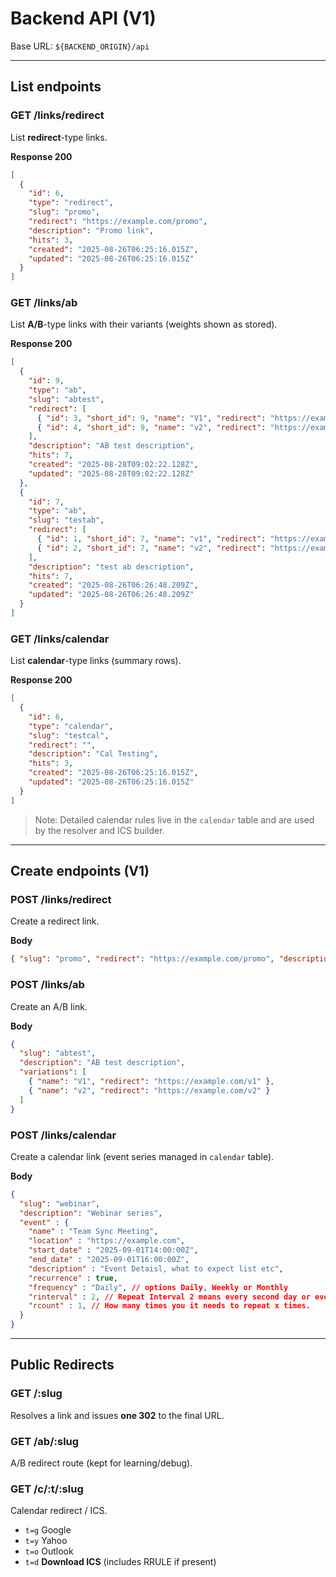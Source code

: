 # Backend API (V1)

Base URL: `${BACKEND_ORIGIN}/api`

---

## List endpoints

### GET /links/redirect
List **redirect**-type links.

**Response 200**
```json
[
  {
    "id": 6,
    "type": "redirect",
    "slug": "promo",
    "redirect": "https://example.com/promo",
    "description": "Promo link",
    "hits": 3,
    "created": "2025-08-26T06:25:16.015Z",
    "updated": "2025-08-26T06:25:16.015Z"
  }
]
```

### GET /links/ab
List **A/B**-type links with their variants (weights shown as stored).

**Response 200**
```json
[
  {
    "id": 9,
    "type": "ab",
    "slug": "abtest",
    "redirect": [
      { "id": 3, "short_id": 9, "name": "V1", "redirect": "https://example.com/v1", "weight": 50 },
      { "id": 4, "short_id": 9, "name": "v2", "redirect": "https://example.com/v2", "weight": 50 }
    ],
    "description": "AB test description",
    "hits": 7,
    "created": "2025-08-28T09:02:22.128Z",
    "updated": "2025-08-28T09:02:22.128Z"
  },
  {
    "id": 7,
    "type": "ab",
    "slug": "testab",
    "redirect": [
      { "id": 1, "short_id": 7, "name": "v1", "redirect": "https://example.com/1", "weight": 50 },
      { "id": 2, "short_id": 7, "name": "v2", "redirect": "https://example.com/2", "weight": 50 }
    ],
    "description": "test ab description",
    "hits": 7,
    "created": "2025-08-26T06:26:48.209Z",
    "updated": "2025-08-26T06:26:48.209Z"
  }
]
```

### GET /links/calendar
List **calendar**-type links (summary rows).

**Response 200**
```json
[
  {
    "id": 6,
    "type": "calendar",
    "slug": "testcal",
    "redirect": "",
    "description": "Cal Testing",
    "hits": 3,
    "created": "2025-08-26T06:25:16.015Z",
    "updated": "2025-08-26T06:25:16.015Z"
  }
]
```

> Note: Detailed calendar rules live in the `calendar` table and are used by the resolver and ICS builder.

---

## Create endpoints (V1)

### POST /links/redirect
Create a redirect link.

**Body**
```json
{ "slug": "promo", "redirect": "https://example.com/promo", "description": "Promo link" }
```

### POST /links/ab
Create an A/B link.

**Body**
```json
{
  "slug": "abtest",
  "description": "AB test description",
  "variations": [
    { "name": "V1", "redirect": "https://example.com/v1" },
    { "name": "v2", "redirect": "https://example.com/v2" }
  ]
}
```

### POST /links/calendar
Create a calendar link (event series managed in `calendar` table).

**Body**
```json
{
  "slug": "webinar",
  "description": "Webinar series",
  "event" : {
    "name" : "Team Sync Meeting",
    "location" : "https://example.com",
    "start_date" : "2025-09-01T14:00:00Z",
    "end_date" : "2025-09-01T16:00:00Z",
    "description" : "Event Detaisl, what to expect list etc",
    "recurrence" : true,
    "frequency" : "Daily", // options Daily, Weekly or Monthly
    "rinterval" : 2, // Repeat Interval 2 means every second day or every second month
    "rcount" : 1, // How many times you it needs to repeat x times.
  }
}
```

---

## Public Redirects

### GET /:slug
Resolves a link and issues **one 302** to the final URL.

### GET /ab/:slug
A/B redirect route (kept for learning/debug).

### GET /c/:t/:slug
Calendar redirect / ICS.
- `t=g` Google
- `t=y` Yahoo
- `t=o` Outlook
- `t=d` **Download ICS** (includes RRULE if present)
